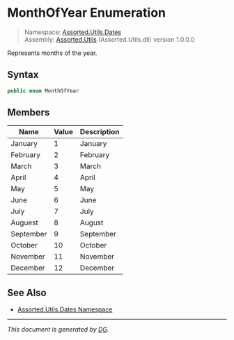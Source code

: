 ﻿# MonthOfYear Enumeration

> Namespace: [Assorted.Utils.Dates](_toc.Assorted.Utils.md#Assorted.Utils.Dates%20Namespace)\
> Assembly: [Assorted.Utils](_toc.Assorted.Utils.md) (Assorted.Utils.dll) version 1.0.0.0

Represents months of the year.

## Syntax

```csharp
public enum MonthOfYear
```

## Members

Name | Value | Description
--- | --- | ---
January | 1 | January
February | 2 | February
March | 3 | March
April | 4 | April
May | 5 | May
June | 6 | June
July | 7 | July
Auguest | 8 | August
September | 9 | September
October | 10 | October
November | 11 | November
December | 12 | December

## See Also

- [Assorted.Utils.Dates Namespace](_toc.Assorted.Utils.md#Assorted.Utils.Dates%20Namespace)

---

_This document is generated by [DG](https://github.com/Khojasteh/dg)._
